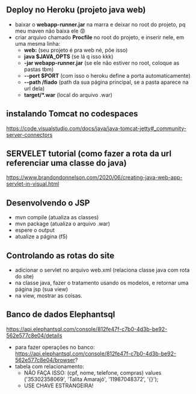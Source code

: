 ## Deploy no Heroku (projeto java web)
- baixar o **webapp-runner.jar** na marra e deixar no root do projeto, pq meu maven não baixa ele 😡
- criar arquivo chamado **Procfile** no root do projeto, e inserir nele, em uma mesma linha:
  - **web:** (seu projeto é pra web né, pôe isso)
  - **java $JAVA_OPTS** (se lá q isso kkk)
  - **-jar webapp-runner.jar** (se ele não estiver no root, coloque as pastas tbm)
  - **--port $PORT** (com isso o heroku define a porta automaticamente)
  - **--path /fiado** (path da sua página principal, se a pasta aparece na url dela)
  - **target/*.war** (local do arquivo .war)

## instalando Tomcat no codespaces
https://code.visualstudio.com/docs/java/java-tomcat-jetty#_community-server-connectors

## SERVELET tutorial (como fazer a rota da url referenciar uma classe do java)
https://www.brandondonnelson.com/2020/06/creating-java-web-app-servlet-in-visual.html

## Desenvolvendo o JSP
- mvn compile (atualiza as classes)
- mvn package (atualiza o arquivo .war)
- espere o output
- atualize a página (f5)

## Controlando as rotas do site
- adicionar o servlet no arquivo web.xml (relaciona classe java com rota do site)
- na classe java, fazer o tratamento usando os modelos, e retornar uma página jsp (sua view)
- na view, mostrar as coisas.

## Banco de dados Elephantsql
https://api.elephantsql.com/console/812fe47f-c7b0-4d3b-be92-562e577c8e04/details

- para fazer operações no banco: https://api.elephantsql.com/console/812fe47f-c7b0-4d3b-be92-562e577c8e04/browser?
- tabela com relacionamento: 
  - NÂO FAÇA ISSO: (cpf, nome, telefone, compras)
values ('35302358069', 'Talita Amarajó', '11987048372', '{}');
  - USE CHAVE ESTRANGEIRA!